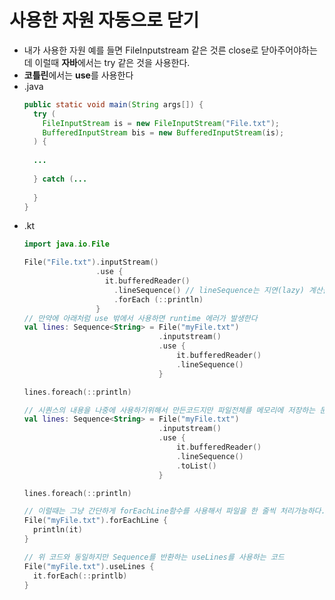 사용한 자원 자동으로 닫기
===
* 내가 사용한 자원 예를 들면 FileInputstream 같은 것른 close로 닫아주어야하는데 이럴때 **자바**에서는 try 같은 것을 사용한다.
* **코틀린**에서는 **use**를 사용한다
* .java
  ```java
  public static void main(String args[]) {
    try (
      FileInputStream is = new FileInputStream("File.txt");
      BufferedInputStream bis = new BufferedInputStream(is);
    ) {
    
    ...
    
    } catch (...
    
    }
  }
* .kt
  ```kotlin
  import java.io.File
  
  File("File.txt").inputStream()
                  .use {
                    it.bufferedReader()
                      .lineSequence() // lineSequence는 지연(lazy) 계산을 해주는 함수로서 foreach 구문을 즉각 실행하는것이 아닌 나중에 (여기서는 라인이 실행될때) 실행된다. 
                      .forEach (::println)
                  }
  // 만약에 아래처럼 use 밖에서 사용하면 runtime 에러가 발생한다
  val lines: Sequence<String> = File("myFile.txt")
                                .inputstream()
                                .use {
                                    it.bufferedReader()
                                    .lineSequence()
                                }

  lines.foreach(::println)

  // 시퀀스의 내용을 나중에 사용하기위해서 만든코드지만 파일전체를 메모리에 저장하는 문제발생하는 코드
  val lines: Sequence<String> = File("myFile.txt")
                                .inputstream()
                                .use {
                                    it.bufferedReader()
                                    .lineSequence()
                                    .toList()
                                }

  lines.foreach(::println)

  // 이럴때는 그냥 간단하게 forEachLine함수를 사용해서 파일을 한 줄씩 처리가능하다.
  File("myFile.txt").forEachLine { 
    println(it)
  }

  // 위 코드와 동일하지만 Sequence를 반환하는 useLines를 사용하는 코드
  File("myFile.txt").useLines {
    it.forEach(::printlb)
  }
